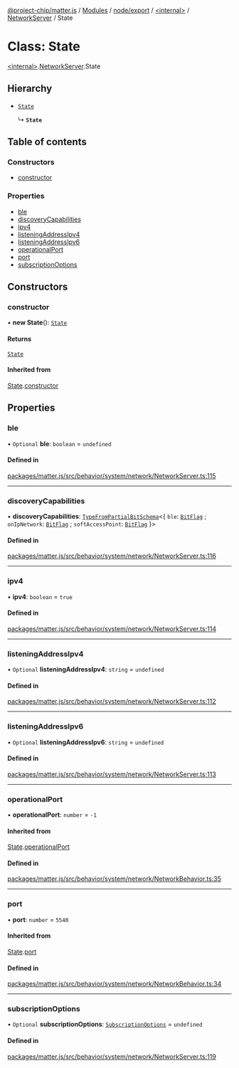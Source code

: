 [@project-chip/matter.js](../README.md) / [Modules](../modules.md) / [node/export](../modules/node_export.md) / [\<internal\>](../modules/node_export._internal_.md) / [NetworkServer](../modules/node_export._internal_.NetworkServer.md) / State

# Class: State

[\<internal\>](../modules/node_export._internal_.md).[NetworkServer](../modules/node_export._internal_.NetworkServer.md).State

## Hierarchy

- [`State`](behavior_cluster_export._internal_.NetworkBehavior.State.md)

  ↳ **`State`**

## Table of contents

### Constructors

- [constructor](node_export._internal_.NetworkServer.State.md#constructor)

### Properties

- [ble](node_export._internal_.NetworkServer.State.md#ble)
- [discoveryCapabilities](node_export._internal_.NetworkServer.State.md#discoverycapabilities)
- [ipv4](node_export._internal_.NetworkServer.State.md#ipv4)
- [listeningAddressIpv4](node_export._internal_.NetworkServer.State.md#listeningaddressipv4)
- [listeningAddressIpv6](node_export._internal_.NetworkServer.State.md#listeningaddressipv6)
- [operationalPort](node_export._internal_.NetworkServer.State.md#operationalport)
- [port](node_export._internal_.NetworkServer.State.md#port)
- [subscriptionOptions](node_export._internal_.NetworkServer.State.md#subscriptionoptions)

## Constructors

### constructor

• **new State**(): [`State`](node_export._internal_.NetworkServer.State.md)

#### Returns

[`State`](node_export._internal_.NetworkServer.State.md)

#### Inherited from

[State](behavior_cluster_export._internal_.NetworkBehavior.State.md).[constructor](behavior_cluster_export._internal_.NetworkBehavior.State.md#constructor)

## Properties

### ble

• `Optional` **ble**: `boolean` = `undefined`

#### Defined in

[packages/matter.js/src/behavior/system/network/NetworkServer.ts:115](https://github.com/project-chip/matter.js/blob/3adaded6/packages/matter.js/src/behavior/system/network/NetworkServer.ts#L115)

___

### discoveryCapabilities

• **discoveryCapabilities**: [`TypeFromPartialBitSchema`](../modules/schema_export.md#typefrompartialbitschema)\<\{ `ble`: [`BitFlag`](../modules/schema_export.md#bitflag) ; `onIpNetwork`: [`BitFlag`](../modules/schema_export.md#bitflag) ; `softAccessPoint`: [`BitFlag`](../modules/schema_export.md#bitflag)  }\>

#### Defined in

[packages/matter.js/src/behavior/system/network/NetworkServer.ts:116](https://github.com/project-chip/matter.js/blob/3adaded6/packages/matter.js/src/behavior/system/network/NetworkServer.ts#L116)

___

### ipv4

• **ipv4**: `boolean` = `true`

#### Defined in

[packages/matter.js/src/behavior/system/network/NetworkServer.ts:114](https://github.com/project-chip/matter.js/blob/3adaded6/packages/matter.js/src/behavior/system/network/NetworkServer.ts#L114)

___

### listeningAddressIpv4

• `Optional` **listeningAddressIpv4**: `string` = `undefined`

#### Defined in

[packages/matter.js/src/behavior/system/network/NetworkServer.ts:112](https://github.com/project-chip/matter.js/blob/3adaded6/packages/matter.js/src/behavior/system/network/NetworkServer.ts#L112)

___

### listeningAddressIpv6

• `Optional` **listeningAddressIpv6**: `string` = `undefined`

#### Defined in

[packages/matter.js/src/behavior/system/network/NetworkServer.ts:113](https://github.com/project-chip/matter.js/blob/3adaded6/packages/matter.js/src/behavior/system/network/NetworkServer.ts#L113)

___

### operationalPort

• **operationalPort**: `number` = `-1`

#### Inherited from

[State](behavior_cluster_export._internal_.NetworkBehavior.State.md).[operationalPort](behavior_cluster_export._internal_.NetworkBehavior.State.md#operationalport)

#### Defined in

[packages/matter.js/src/behavior/system/network/NetworkBehavior.ts:35](https://github.com/project-chip/matter.js/blob/3adaded6/packages/matter.js/src/behavior/system/network/NetworkBehavior.ts#L35)

___

### port

• **port**: `number` = `5540`

#### Inherited from

[State](behavior_cluster_export._internal_.NetworkBehavior.State.md).[port](behavior_cluster_export._internal_.NetworkBehavior.State.md#port)

#### Defined in

[packages/matter.js/src/behavior/system/network/NetworkBehavior.ts:34](https://github.com/project-chip/matter.js/blob/3adaded6/packages/matter.js/src/behavior/system/network/NetworkBehavior.ts#L34)

___

### subscriptionOptions

• `Optional` **subscriptionOptions**: [`SubscriptionOptions`](../interfaces/node_export._internal_.SubscriptionOptions-1.md) = `undefined`

#### Defined in

[packages/matter.js/src/behavior/system/network/NetworkServer.ts:119](https://github.com/project-chip/matter.js/blob/3adaded6/packages/matter.js/src/behavior/system/network/NetworkServer.ts#L119)
